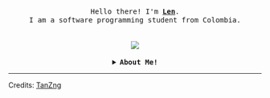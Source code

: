 <p align="center">
  <br>
  <samp>
    Hello there! I'm <b><a rel="nofollow noopener noreferrer" target="_blank" href="https://github.com/MarkCelius">Len</a></b>.
    <br>I am a software programming student from Colombia.<br>
    <br><br>

</samp>

  <img src="https://orig00.deviantart.net/9fb3/f/2013/210/a/f/sonic_16_bit__gif__by_fulanit0-d6fso2y.png" width="200"/>

</p>


<details align="center">

<summary> <b> <samp> About Me! </samp></b></summary>
<samp>
 <b><h2 style="color: #fc6203">S O M E &nbsp; I N F O </h2> </b>

<img align="center" src="https://i.gifer.com/origin/d5/d5b88b45655b89b33ff6d1dc2df982ff_w200.gif" width="200"/>

<p aling="end">

  ```javascript
const Col = {
  pronouns: "she" | "her",
  code: [Javascript, HTML, CSS, Python, Java],
  tools: [React, Node, Docker],
  now: "I'm currently learning more about this area, I'm a student"
}
```
  
</p>




<p align="center">
  <a rel="nofollow noopener noreferrer" target="_blank" href="https://www.linkedin.com/in/tania-r-zuniga/">
  <img src="https://raw.githubusercontent.com/TanZng/TanZng/master/assets/linkedin.png" width="30px" alt="LinkedIn"></a>
  &nbsp; 
  &nbsp;
  <a rel="nofollow noopener noreferrer" target="_blank" href="https://twitter.com/tanx_dev">
  <img src="https://raw.githubusercontent.com/TanZng/TanZng/master/assets/twitter.png" width="30px" alt="Twitter"></a>
  &nbsp; 
  &nbsp;
  <a rel="nofollow noopener noreferrer" target="_blank" href="https://www.youtube.com/channel/UCbBb1mcQ3nG-5B5Md5wJXzw">
  <img src="https://raw.githubusercontent.com/TanZng/TanZng/master/assets/youtube.png" width="30px" alt="YouTube"></a>
  &nbsp;
  &nbsp;
  <a rel="nofollow noopener noreferrer" target="_blank" href="https://tanx.dev/estus-flask">
  <img src="https://raw.githubusercontent.com/TanZng/TanZng/master/assets/estus_flask.png" width="23px" alt="Secret"></a>
</p> 


</samp>
</details>

----
Credits: [TanZng](https://github.com/TanZng)



